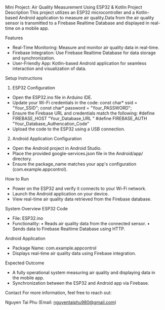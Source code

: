 Mini Project: Air Quality Measurement Using ESP32 & Kotlin
Project Description
This project utilizes an ESP32 microcontroller and a Kotlin-based Android application to measure air quality.Data from the air quality sensor is transmitted to a Firebase Realtime Database and displayed in real-time on a mobile app.

Features
- Real-Time Monitoring: Measure and monitor air quality data in real-time.
- Firebase Integration: Use Firebase Realtime Database for data storage and synchronization.
- User-Friendly App: Kotlin-based Android application for seamless interaction and visualization of data.

Setup Instructions
1. ESP32 Configuration
- Open the ESP32.ino file in Arduino IDE.
- Update your Wi-Fi credentials in the code:
    const char* ssid = "Your_SSID";
    const char* password = "Your_PASSWORD";
- Ensure the Firebase URL and credentials match the following:
    #define FIREBASE_HOST "Your_Database_URL "
    #define FIREBASE_AUTH "Your_Database_Authencation_Code"
- Upload the code to the ESP32 using a USB connection.

2. Android Application Configuration
- Open the Android project in Android Studio.
- Place the provided google-services.json file in the Android/app/ directory.
- Ensure the package_name matches your app's configuration (com.example.appcontrol).

How to Run
- Power on the ESP32 and verify it connects to your Wi-Fi network.
- Launch the Android application on your device.
- View real-time air quality data retrieved from the Firebase database.

System Overview
ESP32 Code
- File: ESP32.ino
- Functionality:
    • Reads air quality data from the connected sensor.
    • Sends data to Firebase Realtime Database using HTTP.

Android Application
- Package Name: com.example.appcontrol
- Displays real-time air quality data using Firebase integration.

Expected Outcome
- A fully operational system measuring air quality and displaying data in the mobile app.
- Synchronization between the ESP32 and Android app via Firebase.

Contact
For more information, feel free to reach out:

Nguyen Tai Phu (Email: nguyentaiphu980@gmail.com)















